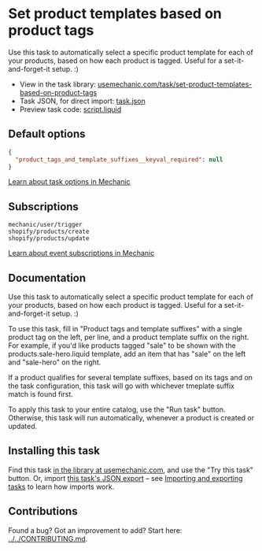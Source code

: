 # Set product templates based on product tags

Use this task to automatically select a specific product template for each of your products, based on how each product is tagged. Useful for a set-it-and-forget-it setup. :)

* View in the task library: [usemechanic.com/task/set-product-templates-based-on-product-tags](https://usemechanic.com/task/set-product-templates-based-on-product-tags)
* Task JSON, for direct import: [task.json](../../tasks/set-product-templates-based-on-product-tags.json)
* Preview task code: [script.liquid](./script.liquid)

## Default options

```json
{
  "product_tags_and_template_suffixes__keyval_required": null
}
```

[Learn about task options in Mechanic](https://docs.usemechanic.com/article/471-task-options)

## Subscriptions

```liquid
mechanic/user/trigger
shopify/products/create
shopify/products/update
```

[Learn about event subscriptions in Mechanic](https://docs.usemechanic.com/article/408-subscriptions)

## Documentation

Use this task to automatically select a specific product template for each of your products, based on how each product is tagged. Useful for a set-it-and-forget-it setup. :)

To use this task, fill in "Product tags and template suffixes" with a single product tag on the left, per line, and a product template suffix on the right. For example, if you'd like products tagged "sale" to be shown with the products.sale-hero.liquid template, add an item that has "sale" on the left and "sale-hero" on the right.

If a product qualifies for several template suffixes, based on its tags and on the task configuration, this task will go with whichever tmeplate suffix match is found first.

To apply this task to your entire catalog, use the "Run task" button. Otherwise, this task will run automatically, whenever a product is created or updated.

## Installing this task

Find this task [in the library at usemechanic.com](https://usemechanic.com/task/set-product-templates-based-on-product-tags), and use the "Try this task" button. Or, import [this task's JSON export](../../tasks/set-product-templates-based-on-product-tags.json) – see [Importing and exporting tasks](https://docs.usemechanic.com/article/505-importing-and-exporting-tasks) to learn how imports work.

## Contributions

Found a bug? Got an improvement to add? Start here: [../../CONTRIBUTING.md](../../CONTRIBUTING.md).
